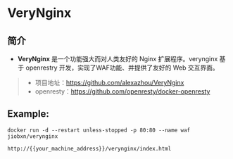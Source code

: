 VeryNginx
===
## 简介
* **VeryNginx** 是一个功能强大而对人类友好的 Nginx 扩展程序。verynginx 基于 openrestry 开发，实现了WAF功能、并提供了友好的 Web 交互界面。
> * 项目地址：https://github.com/alexazhou/VeryNginx
> * openresty：https://github.com/openresty/docker-openresty

## Example:

    docker run -d --restart unless-stopped -p 80:80 --name waf jiobxn/verynginx

    http://{{your_machine_address}}/verynginx/index.html
